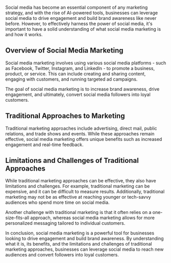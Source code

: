 
Social media has become an essential component of any marketing strategy, and with the rise of AI-powered tools, businesses can leverage social media to drive engagement and build brand awareness like never before. However, to effectively harness the power of social media, it's important to have a solid understanding of what social media marketing is and how it works.

Overview of Social Media Marketing
----------------------------------

Social media marketing involves using various social media platforms - such as Facebook, Twitter, Instagram, and LinkedIn - to promote a business, product, or service. This can include creating and sharing content, engaging with customers, and running targeted ad campaigns.

The goal of social media marketing is to increase brand awareness, drive engagement, and ultimately, convert social media followers into loyal customers.

Traditional Approaches to Marketing
-----------------------------------

Traditional marketing approaches include advertising, direct mail, public relations, and trade shows and events. While these approaches remain effective, social media marketing offers unique benefits such as increased engagement and real-time feedback.

Limitations and Challenges of Traditional Approaches
----------------------------------------------------

While traditional marketing approaches can be effective, they also have limitations and challenges. For example, traditional marketing can be expensive, and it can be difficult to measure results. Additionally, traditional marketing may not be as effective at reaching younger or tech-savvy audiences who spend more time on social media.

Another challenge with traditional marketing is that it often relies on a one-size-fits-all approach, whereas social media marketing allows for more personalized messaging tailored to individual customers.

In conclusion, social media marketing is a powerful tool for businesses looking to drive engagement and build brand awareness. By understanding what it is, its benefits, and the limitations and challenges of traditional marketing approaches, businesses can leverage social media to reach new audiences and convert followers into loyal customers.
